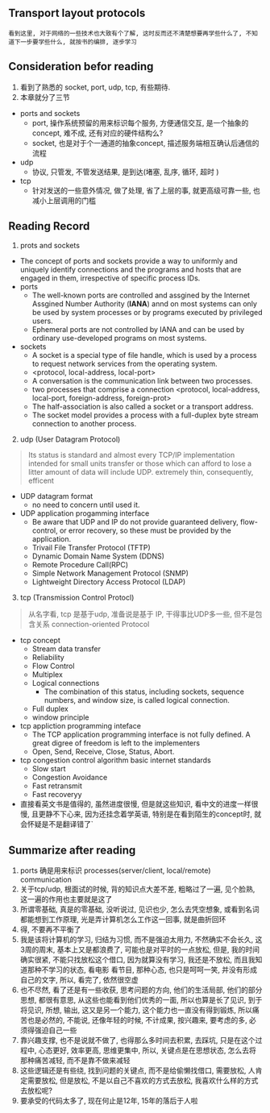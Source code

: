 
##  Transport layout protocols
    看到这里, 对于网络的一些技术也大致有个了解, 这时反而还不清楚想要再学些什么了, 不知道下一步要学些什么, 就按书的编排, 逐步学习

## Consideration befor reading
1. 看到了熟悉的 socket, port, udp, tcp, 有些期待.
2. 本章就分了三节
- ports and sockets
    * port, 操作系统预留的用来标识每个服务, 方便通信交互, 是一个抽象的concept, 难不成, 还有对应的硬件结构么? 
    * socket, 也是对于个一通道的抽象concept, 描述服务端相互确认后通信的流程
- udp
    * 协议, 只管发, 不管发送结果, 是到达(堵塞, 乱序, 循环, 超时 )
- tcp
    * 针对发送的一些意外情况, 做了处理, 省了上层的事, 就更高级可靠一些, 也减小上层调用的门槛

## Reading Record
1. prots and sockets
- The concept of ports and sockets provide a way to uniformly and uniquely identify connections and the programs and hosts that are engaged in them, irrespective of specific process IDs.
- ports
    * The well-known ports are controlled and assgined by the Internet Assgined Number Authority (<b>IANA</b>) annd on most systems can only be used by system processes  or by programs executed by privileged users.
    * Ephemeral ports are not controlled by IANA and can be used by ordinary use-developed programs on most systems.
- sockets
    * A socket is a special type of file handle, which is used by a process to request network services from the operating system.
    * <protocol, local-address, local-port>
    * A conversation is the communication link between two processes.
    * two processes that comprise a connection <protocol, local-address, local-port, foreign-address, foreign-prot>
    * The half-association is also called a socket or a transport address.
    * The socket model provides a process with a full-duplex byte stream connection to another process.

2. udp (User Datagram Protocol)
> Its status is standard and almost every TCP/IP implementation intended for small units transfer or those which can afford to lose a litter amount of data will include UDP.
> extremely thin, consequently, efficent
- UDP datagram format
    * no need to concern until used it.
- UDP application progamming interface
    * Be aware that UDP and IP do not provide guaranteed delivery, flow-control, or error recovery, so these must be provided by the application.
    * Trivail File Transfer Protocol (TFTP)
    * Dynamic Domain Name System (DDNS)
    * Remote Procedure Call(RPC)
    * Simple Network Management Protocol (SNMP)
    * Lightweight Directory Access Protocol (LDAP)

3. tcp (Transmission Control Protocl)
> 从名字看, tcp 是基于udp, 准备说是基于 IP, 干得事比UDP多一些, 但不是包含关系
    connection-oriented Protocol
- tcp concept
    * Stream data transfer
    * Reliability
    * Flow Control
    * Multiplex
    * Logical connections
        + The combination of this status, including sockets, sequence numbers, and window size, is called logical connection.
    * Full duplex
    * window principle
- tcp appliction programming inteface
    * The TCP application programming interface is not fully defined. A great digree of freedom is left to the implementers 
    * Open, Send, Receive, Close, Status, Abort.
- tcp congestion control algorithm
    basic internet standards
    * Slow start 
    * Congestion Avoidance
    * Fast retransmit
    * Fast recoveryy
- 直接看英文书是值得的, 虽然进度很慢, 但是就这些知识, 看中文的进度一样很慢, 且更静不下心来, 因为还挂念着学英语, 特别是在看到陌生的concept时, 就会怀疑是不是翻译错了` 

## Summarize after reading
1. ports 确是用来标识 processes(server/client, local/remote) communication
2. 关于tcp/udp, 根面试的时候, 背的知识点大差不差, 粗略过了一遍, 见个脸熟, 这一遍的作用也主要就是这了
3. 所谓零基础, 真是的零基础, 没听说过, 见识也少, 怎么去凭空想象, 或看到名词都能想到工作原理, 光是弄计算机怎么工作这一回事, 就是曲折回环 
4. 得, 不要再不平衡了
5. 我是该将计算机的学习, 归结为习惯, 而不是强迫太用力, 不然确实不会长久, 这3周的周末, 基本上又是都浪费了, 可能也是对平时的一点放松, 但是, 我的时间确实很紧, 不能只找放松这个借口, 因为就算没有学习, 我还是不放松, 而且我知道那种不学习的状态, 看电影 看节目, 那种心态, 也只是呵呵一笑, 并没有形成自己的文字, 所以, 看完了, 依然很空虚
6. 也不尽然, 看了还是有一些收获, 思考问题的方向, 他们的生活局部, 他们的部分思想, 都很有意思, 从这些也能看到他们优秀的一面, 所以也算是长了见识, 到于将见识, 所想, 输出, 这又是另一个能力, 这个能力也一直没有得到锻炼, 所以痛苦也是必然的, 不能说, 还像年轻的时候, 不计成果, 按兴趣来, 要考虑的多, 必须得强迫自己一些
7. 靠兴趣支撑, 也不是说就不做了, 也得那么多时间去积累, 去踩坑, 只是在这个过程中, 心态更好, 效率更高, 思维更集中, 所以, 关键点是在思想状态, 怎么去将那种痛苦减轻, 而不是靠不做来减轻
8. 这些逻辑还是有些绕, 找到问题的关键点, 而不是给偷懒找借口, 需要放松, 人肯定需要放松, 但是放松, 不是以自己不喜欢的方式去放松, 我喜欢什么样的方式去放松呢? 
9. 要承受的代码太多了, 现在何止是12年, 15年的落后于人啦 